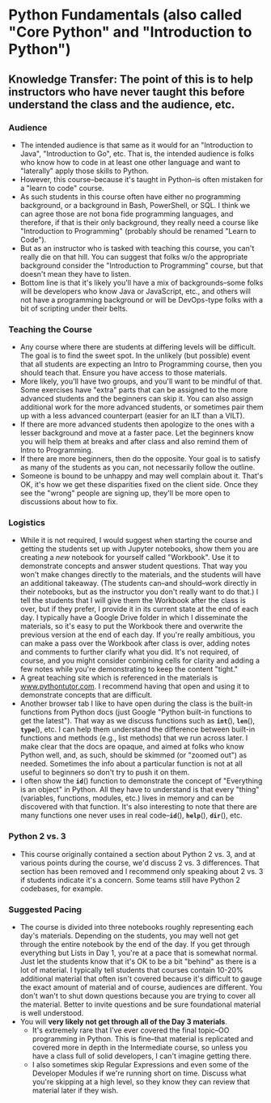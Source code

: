 # Python Fundamentals (also called "Core Python" and "Introduction to Python")

## Knowledge Transfer: The point of this is to help instructors who have never taught this before understand the class and the audience, etc.

### Audience
* The intended audience is that same as it would for an "Introduction to Java", "Introduction to Go", etc. That is, the intended audience is folks who know how to code in at least one other language and want to "laterally" apply those skills to Python.
* However, this course–because it's taught in Python–is often mistaken for a "learn to code" course.
* As such students in this course often have either no programming background, or a background in Bash, PowerShell, or SQL. I think we can agree those are not bona fide programming languages, and therefore, if that is their only background, they really need a course like "Introduction to Programming" (probably should be renamed "Learn to Code").
* But as an instructor who is tasked with teaching this course, you can't really die on that hill. You can suggest that folks w/o the appropriate background consider the "Introduction to Programming" course, but that doesn't mean they have to listen.
* Bottom line is that it's likely you'll have a mix of backgrounds–some folks will be developers who know Java or JavaScript, etc., and others will not have a programming background or will be DevOps-type folks with a bit of scripting under their belts.

### Teaching the Course
* Any course where there are students at differing levels will be difficult. The goal is to find the sweet spot. In the unlikely (but possible) event that all students are expecting an Intro to Programming course, then you should teach that. Ensure you have access to those materials.
* More likely, you'll have two groups, and you'll want to be mindful of that. Some exercises have "extra" parts that can be assigned to the more advanced students and the beginners can skip it. You can also assign additional work for the more advanced students, or sometimes pair them up with a less advanced counterpart (easier for an ILT than a VILT).
* If there are more advanced students then apologize to the ones with a lesser background and move at a faster pace. Let the beginners know you will help them at breaks and after class and also remind them of Intro to Programming.
* If there are more beginners, then do the opposite. Your goal is to satisfy as many of the students as you can, not necessarily follow the outline.
* Someone is bound to be unhappy and may well complain about it. That's OK, it's how we get these disparities fixed on the client side. Once they see the "wrong" people are signing up, they'll be more open to discussions about how to fix.

### Logistics
* While it is not required, I would suggest when starting the course and getting the students set up with Jupyter notebooks, show them you are creating a _new_ notebook for yourself called "Workbook". Use it to demonstrate concepts and answer student questions. That way you won't make changes directly to the materials, and the students will have an additional takeaway. (The students can–and should–work directly in their notebooks, but as the instructor you don't really want to do that.) I tell the students that I will give them the Workbook after the class is over, but if they prefer, I provide it in its current state at the end of each day. I typically have a Google Drive folder in which I disseminate the materials, so it's easy to put the Workbook there and overwrite the previous version at the end of each day. If you're really ambitious, you can make a pass over the Workbook after class is over, adding notes and comments to further clarify what you did. It's not required, of course, and you might consider combining cells for clarity and adding a few notes while you're demonstrating to keep the content "tight."
* A great teaching site which is referenced in the materials is www.pythontutor.com. I recommend having that open and using it to demonstrate concepts that are difficult.
* Another browser tab I like to have open during the class is the built-in functions from Python docs (just Google "Python built-in functions to get the latest"). That way as we discuss functions such as __`int`__(), __`len`__(), __`type`__(), etc. I can help them understand the difference between built-in functions and methods (e.g., list methods) that we run across later. I make clear that the docs are opaque, and aimed at folks who know Python well, and, as such, should be skimmed (or "zoomed out") as needed. Sometimes the info about a particular function is not at all useful to beginners so don't try to push it on them.
* I often show the __`id`__() function to demonstrate the concept of "Everything is an object" in Python. All they have to understand is that every "thing" (variables, functions, modules, etc.) lives in memory and can be discovered with that function. It's also interesting to note that there are many functions one never uses in real code–__`id`__(), __`help`__(), __`dir`__(), etc.
### Python 2 vs. 3
* This course originally contained a section about Python 2 vs. 3, and at various points during the course, we'd discuss 2 vs. 3 differences. That section has been removed and I recommend only speaking about 2 vs. 3 if students indicate it's a concern. Some teams still have Python 2 codebases, for example.

### Suggested Pacing
* The course is divided into three notebooks roughly representing each day's materials. Depending on the students, you may well not get through the entire notebook by the end of the day. If you get through everything but Lists in Day 1, you're at a pace that is somewhat normal. Just let the students know that it's OK to be a bit "behind" as there is a lot of material. I typically tell students that courses contain 10-20% additional material that often isn't covered because it's difficult to gauge the exact amount of material and of course, audiences are different. You don't wan't to shut down questions because you are trying to cover all the material. Better to invite questions and be sure foundational material is well understood. 
* You will **very likely not get through all of the Day 3 materials**.
  * It's extremely rare that I've ever covered the final topic–OO programming in Python. This is fine–that material is replicated and covered more in depth in the Intermediate course, so unless you have a class full of solid developers, I can't imagine getting there.
  * I also sometimes skip Regular Expressions and even some of the Developer Modules if we're running short on time. Discuss what you're skipping at a high level, so they know they can review that material later if they wish.
